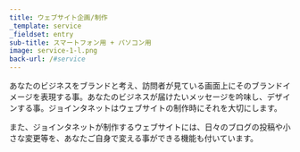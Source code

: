 ```yaml
---
title: ウェブサイト企画/制作
_template: service
_fieldset: entry
sub-title: スマートフォン用 + パソコン用
image: service-1-l.png
back-url: /#service
---
```

あなたのビジネスをブランドと考え、訪問者が見ている画面上にそのブランドイメージを表現する事。あなたのビジネスが届けたいメッセージを吟味し、デザインする事。ジョインタネットはウェブサイトの制作時にそれを大切にします。

また、ジョインタネットが制作するウェブサイトには、日々のブログの投稿や小さな変更等を、あなたご自身で変える事ができる機能も付いています。





